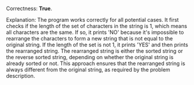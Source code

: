 Correctness: **True**.

Explanation: The program works correctly for all potential cases. It first checks if the length of the set of characters in the string is 1, which means all characters are the same. If so, it prints 'NO' because it's impossible to rearrange the characters to form a new string that is not equal to the original string. If the length of the set is not 1, it prints 'YES' and then prints the rearranged string. The rearranged string is either the sorted string or the reverse sorted string, depending on whether the original string is already sorted or not. This approach ensures that the rearranged string is always different from the original string, as required by the problem description.